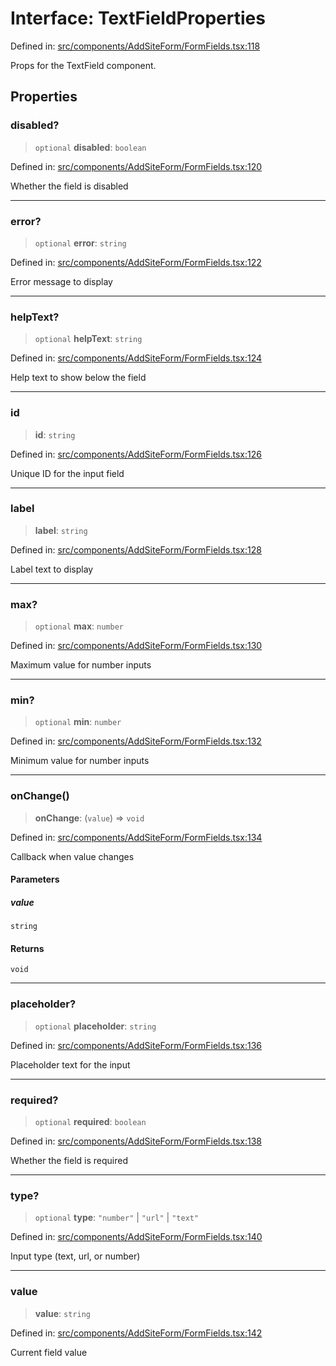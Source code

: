 # Interface: TextFieldProperties

Defined in: [src/components/AddSiteForm/FormFields.tsx:118](https://github.com/Nick2bad4u/Uptime-Watcher/blob/8a1973382d5fe14c52996ecda381894eb7ecd4a6/src/components/AddSiteForm/FormFields.tsx#L118)

Props for the TextField component.

## Properties

### disabled?

> `optional` **disabled**: `boolean`

Defined in: [src/components/AddSiteForm/FormFields.tsx:120](https://github.com/Nick2bad4u/Uptime-Watcher/blob/8a1973382d5fe14c52996ecda381894eb7ecd4a6/src/components/AddSiteForm/FormFields.tsx#L120)

Whether the field is disabled

***

### error?

> `optional` **error**: `string`

Defined in: [src/components/AddSiteForm/FormFields.tsx:122](https://github.com/Nick2bad4u/Uptime-Watcher/blob/8a1973382d5fe14c52996ecda381894eb7ecd4a6/src/components/AddSiteForm/FormFields.tsx#L122)

Error message to display

***

### helpText?

> `optional` **helpText**: `string`

Defined in: [src/components/AddSiteForm/FormFields.tsx:124](https://github.com/Nick2bad4u/Uptime-Watcher/blob/8a1973382d5fe14c52996ecda381894eb7ecd4a6/src/components/AddSiteForm/FormFields.tsx#L124)

Help text to show below the field

***

### id

> **id**: `string`

Defined in: [src/components/AddSiteForm/FormFields.tsx:126](https://github.com/Nick2bad4u/Uptime-Watcher/blob/8a1973382d5fe14c52996ecda381894eb7ecd4a6/src/components/AddSiteForm/FormFields.tsx#L126)

Unique ID for the input field

***

### label

> **label**: `string`

Defined in: [src/components/AddSiteForm/FormFields.tsx:128](https://github.com/Nick2bad4u/Uptime-Watcher/blob/8a1973382d5fe14c52996ecda381894eb7ecd4a6/src/components/AddSiteForm/FormFields.tsx#L128)

Label text to display

***

### max?

> `optional` **max**: `number`

Defined in: [src/components/AddSiteForm/FormFields.tsx:130](https://github.com/Nick2bad4u/Uptime-Watcher/blob/8a1973382d5fe14c52996ecda381894eb7ecd4a6/src/components/AddSiteForm/FormFields.tsx#L130)

Maximum value for number inputs

***

### min?

> `optional` **min**: `number`

Defined in: [src/components/AddSiteForm/FormFields.tsx:132](https://github.com/Nick2bad4u/Uptime-Watcher/blob/8a1973382d5fe14c52996ecda381894eb7ecd4a6/src/components/AddSiteForm/FormFields.tsx#L132)

Minimum value for number inputs

***

### onChange()

> **onChange**: (`value`) => `void`

Defined in: [src/components/AddSiteForm/FormFields.tsx:134](https://github.com/Nick2bad4u/Uptime-Watcher/blob/8a1973382d5fe14c52996ecda381894eb7ecd4a6/src/components/AddSiteForm/FormFields.tsx#L134)

Callback when value changes

#### Parameters

##### value

`string`

#### Returns

`void`

***

### placeholder?

> `optional` **placeholder**: `string`

Defined in: [src/components/AddSiteForm/FormFields.tsx:136](https://github.com/Nick2bad4u/Uptime-Watcher/blob/8a1973382d5fe14c52996ecda381894eb7ecd4a6/src/components/AddSiteForm/FormFields.tsx#L136)

Placeholder text for the input

***

### required?

> `optional` **required**: `boolean`

Defined in: [src/components/AddSiteForm/FormFields.tsx:138](https://github.com/Nick2bad4u/Uptime-Watcher/blob/8a1973382d5fe14c52996ecda381894eb7ecd4a6/src/components/AddSiteForm/FormFields.tsx#L138)

Whether the field is required

***

### type?

> `optional` **type**: `"number"` \| `"url"` \| `"text"`

Defined in: [src/components/AddSiteForm/FormFields.tsx:140](https://github.com/Nick2bad4u/Uptime-Watcher/blob/8a1973382d5fe14c52996ecda381894eb7ecd4a6/src/components/AddSiteForm/FormFields.tsx#L140)

Input type (text, url, or number)

***

### value

> **value**: `string`

Defined in: [src/components/AddSiteForm/FormFields.tsx:142](https://github.com/Nick2bad4u/Uptime-Watcher/blob/8a1973382d5fe14c52996ecda381894eb7ecd4a6/src/components/AddSiteForm/FormFields.tsx#L142)

Current field value
